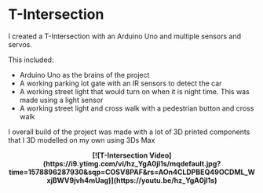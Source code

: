 # T-Intersection

I created a T-Intersection with an Arduino Uno and multiple sensors and servos.

This included:
* Arduino Uno as the brains of the project
* A working parking lot gate with an IR sensors to detect the car
* A working street light that would turn on when it is night time. This was made using a light sensor
* A working street light and cross walk with a pedestrian button and cross walk

I overall build of the project was made with a lot of 3D printed components that I 3D modelled on my own using 3Ds Max
<p align="center"><b>
[![T-Intersection Video](https://i9.ytimg.com/vi/hz_YgA0jI1s/mqdefault.jpg?time=1578896287930&sqp=COSV8PAF&rs=AOn4CLDPBEQ49OCDML_WxjBWV9jvh4mUag)](https://youtu.be/hz_YgA0jI1s)
</b>
</p>
